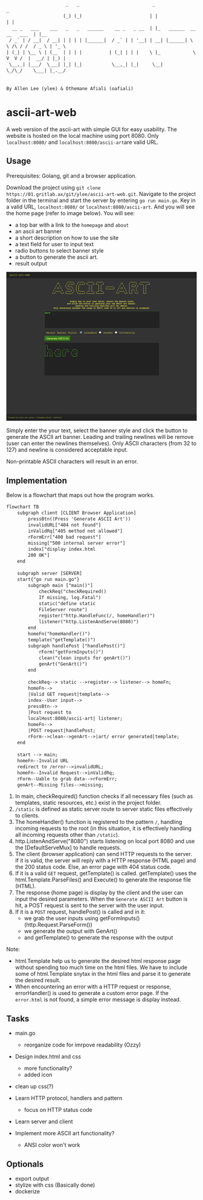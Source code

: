 ```
                      _   _                           _                                _      
                     (_) (_)                         | |                              | |     
  __ _   ___    ___   _   _   ______    __ _   _ __  | |_   ______  __      __   ___  | |__   
 / _` | / __|  / __| | | | | |______|  / _` | | '__| | __| |______| \ \ /\ / /  / _ \ | '_ \  
| (_| | \__ \ | (__  | | | |          | (_| | | |    \ |_            \ V  V /  |  __/ | |_) | 
 \__,_| |___/  \___| |_| |_|           \__,_| |_|     \__|            \_/\_/    \___| |_.__/  
                                                                                              
                                                                                              
By Allen Lee (ylee) & Othemane Afiali (oafiali)
```

# ascii-art-web
A web version of the ascii-art with simple GUI for easy usability.
The website is hosted on the local machine using port 8080.
Only `localhost:8080/` and `localhost:8080/ascii-art`are valid URL.

## Usage
Prerequisites: Golang, git and a browser application.

Download the project using `git clone https://01.gritlab.ax/git/ylee/ascii-art-web.git`. Navigate to the project folder in the terminal and start the server by entering `go run main.go`. Key in a valid URL, `localhost:8080/` or `localhost:8080/ascii-art`. And you will see the home page (refer to image below). You will see:
- a top bar with a link to the `homepage` and `about`
- an ascii art banner
- a short description on how to use the site
- a text field for user to input text
- radio buttons to select banner style
- a button to generate the ascii art. 
- result output

![alt text](assets/images/image.png)

Simply enter the your text, select the banner style and click the button to generate the ASCII art banner.
Leading and trailing newlines will be remove (user can enter the newlines themselves).
Only ASCII characters (from 32 to 127) and newline is considered acceptable input.

Non-printable ASCII characters will result in an error.


## Implementation
Below is a flowchart that maps out how the program works.

```mermaid
flowchart TB
    subgraph client [CLIENT Browser Application]
        pressBtn((Press 'Generate ASCII Art'))
        invalidURL["404 not found"]
        inValidRq["405 method not allowed"]
        rFormErr["400 bad request"]
        missing["500 internal server error"]
        index["display index.html
        200 OK"]
    end

    subgraph server [SERVER]
    start{"go run main.go"}
        subgraph main ["main()"]
            checkReq("checkRequired()
            If missing, log.Fatal")
            static("define static 
            FileServer route")
            register("http.HandleFunc(/, homeHandler)")
            listener("http.ListenAndServe(8080)")
        end
        homeFn("homeHandler()")
        template("getTemplate()")
        subgraph handlePost ["handlePost()"]
            rForm("getFormInputs()")
            clean("clean inputs for genArt()")
            genArt("GenArt()")
        end

        checkReq--> static -->register--> listener--> homeFn;
        homeFn-->
        |Valid GET request|template-->
        index--User input-->
        pressBtn-->
        |Post request to
        localHost:8080/ascii-art| listener;
        homeFn-->
        |POST request|handlePost;
        rForm-->clean-->genArt-->|art/ error generated|template;
    end
    
    start --> main;
    homeFn--Invalid URL
    redirect to /error-->invalidURL;
    homeFn--Invalid Request-->inValidRq;
    rForm--Uable to grab data-->rFormErr;
    genArt--Missing files-->missing;
```

1. In main, checkRequired() function checks if all necessary files (such as templates, static resources, etc.) exist in the project folder.
2. `/static` is defined as static server route to server static files effectively to clients.
3. The homeHandler() function is registered to the pattern `/`, handling incoming requests to the root (in this situation, it is effectively handling all incoming requests other than `/static`).
4. http.ListenAndServe("8080") starts listening on local port 8080 and use the [DefaultServeMux] to handle requests.
5. The client (browser application) can send HTTP requests to the server.  If it is valid, the server will reply with a HTTP response (HTML page) and the 200 status code. Else, an error page with 404 status code.
5. If it is a valid `GET` request, getTemplate() is called. getTemplate() uses the html.Template.ParseFiles() and Execute() to generate the response file (HTML).
6. The response (home page) is display by the client and the user can input the desired parameters. When the `Generate ASCII Art` button is hit, a POST request is sent to the server with the user input.
7. If it is a `POST` request, handlePost() is called and in it:
    - we grab the user inputs using getFormInputs() (http.Request.ParseForm())
    - we generate the output with GenArt()
    - and getTemplate() to generate the response with the output

Note:
- html.Template help us to generate the desired html response page without spending too much time on the html files. We have to include some of html.Template snytax in the html files and parse it to generate the desired result.
- When encountering an error with a HTTP request or response, errorHandler() is used to generate a custom error page. If the `error.html` is not found, a simple error message is display instead.

## Tasks
- main.go
    - reorganize code for imrpove readability (Ozzy)

- Design index.html and css
    - more functionality?
    - added icon
- clean up css(?)

- Learn HTTP protocol, handlers and pattern
    - focus on HTTP status code 
- Learn server and client
- Implement more ASCII art functionality?
    - ANSI color won't work

## Optionals
- export output
- stylize with css (Basically done)
- dockerize